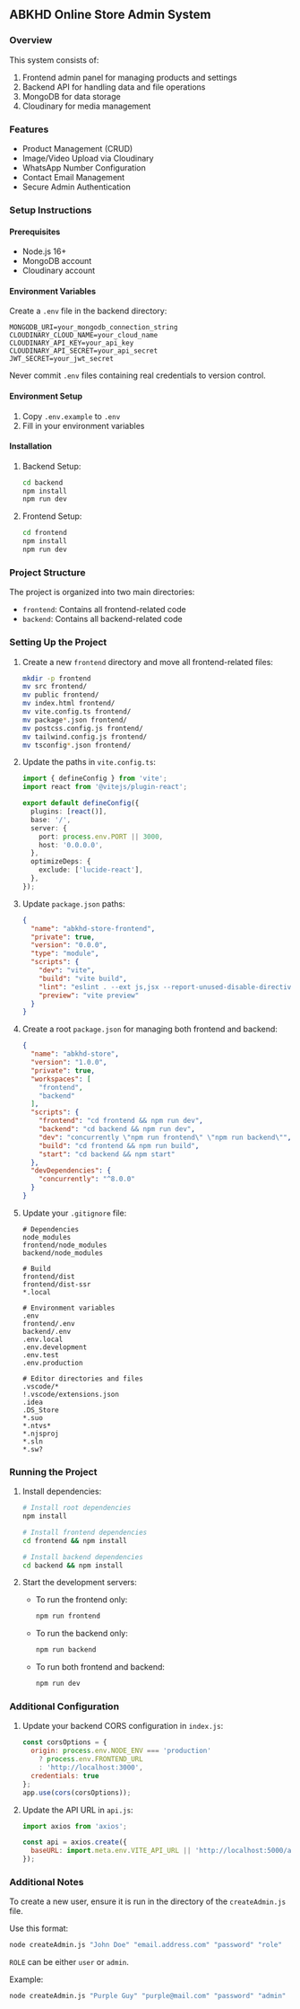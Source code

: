 ## ABKHD Online Store Admin System

### Overview
This system consists of:
1. Frontend admin panel for managing products and settings
2. Backend API for handling data and file operations
3. MongoDB for data storage
4. Cloudinary for media management

### Features
- Product Management (CRUD)
- Image/Video Upload via Cloudinary
- WhatsApp Number Configuration
- Contact Email Management
- Secure Admin Authentication

### Setup Instructions

#### Prerequisites
- Node.js 16+
- MongoDB account
- Cloudinary account

#### Environment Variables
Create a `.env` file in the backend directory:
```env
MONGODB_URI=your_mongodb_connection_string
CLOUDINARY_CLOUD_NAME=your_cloud_name
CLOUDINARY_API_KEY=your_api_key
CLOUDINARY_API_SECRET=your_api_secret
JWT_SECRET=your_jwt_secret
```

Never commit `.env` files containing real credentials to version control.

#### Environment Setup
1. Copy `.env.example` to `.env`
2. Fill in your environment variables

#### Installation

1. Backend Setup:
   ```bash
   cd backend
   npm install
   npm run dev
   ```

2. Frontend Setup:
   ```bash
   cd frontend
   npm install
   npm run dev
   ```

### Project Structure

The project is organized into two main directories:
- `frontend`: Contains all frontend-related code
- `backend`: Contains all backend-related code

### Setting Up the Project

1. Create a new `frontend` directory and move all frontend-related files:
   ```bash
   mkdir -p frontend
   mv src frontend/
   mv public frontend/
   mv index.html frontend/
   mv vite.config.ts frontend/
   mv package*.json frontend/
   mv postcss.config.js frontend/
   mv tailwind.config.js frontend/
   mv tsconfig*.json frontend/
   ```

2. Update the paths in `vite.config.ts`:
   ```typescript
   import { defineConfig } from 'vite';
   import react from '@vitejs/plugin-react';

   export default defineConfig({
     plugins: [react()],
     base: '/', 
     server: {
       port: process.env.PORT || 3000,
       host: '0.0.0.0',
     },
     optimizeDeps: {
       exclude: ['lucide-react'],
     },
   });
   ```

3. Update `package.json` paths:
   ```json
   {
     "name": "abkhd-store-frontend",
     "private": true,
     "version": "0.0.0",
     "type": "module",
     "scripts": {
       "dev": "vite",
       "build": "vite build",
       "lint": "eslint . --ext js,jsx --report-unused-disable-directives --max-warnings 0",
       "preview": "vite preview"
     }
   }
   ```

4. Create a root `package.json` for managing both frontend and backend:
   ```json
   {
     "name": "abkhd-store",
     "version": "1.0.0",
     "private": true,
     "workspaces": [
       "frontend",
       "backend"
     ],
     "scripts": {
       "frontend": "cd frontend && npm run dev",
       "backend": "cd backend && npm run dev",
       "dev": "concurrently \"npm run frontend\" \"npm run backend\"",
       "build": "cd frontend && npm run build",
       "start": "cd backend && npm start"
     },
     "devDependencies": {
       "concurrently": "^8.0.0"
     }
   }
   ```

5. Update your `.gitignore` file:
   ```gitignore
   # Dependencies
   node_modules
   frontend/node_modules
   backend/node_modules

   # Build
   frontend/dist
   frontend/dist-ssr
   *.local

   # Environment variables
   .env
   frontend/.env
   backend/.env
   .env.local
   .env.development
   .env.test
   .env.production

   # Editor directories and files
   .vscode/*
   !.vscode/extensions.json
   .idea
   .DS_Store
   *.suo
   *.ntvs*
   *.njsproj
   *.sln
   *.sw?
   ```

### Running the Project

1. Install dependencies:
   ```bash
   # Install root dependencies
   npm install

   # Install frontend dependencies
   cd frontend && npm install

   # Install backend dependencies
   cd backend && npm install
   ```

2. Start the development servers:
   - To run the frontend only:
     ```bash
     npm run frontend
     ```
   - To run the backend only:
     ```bash
     npm run backend
     ```
   - To run both frontend and backend:
     ```bash
     npm run dev
     ```

### Additional Configuration

1. Update your backend CORS configuration in `index.js`:
   ```javascript
   const corsOptions = {
     origin: process.env.NODE_ENV === 'production' 
       ? process.env.FRONTEND_URL 
       : 'http://localhost:3000',
     credentials: true
   };
   app.use(cors(corsOptions));
   ```

2. Update the API URL in `api.js`:
   ```javascript
   import axios from 'axios';

   const api = axios.create({
     baseURL: import.meta.env.VITE_API_URL || 'http://localhost:5000/api'
   });
   ```

### Additional Notes

To create a new user, ensure it is run in the directory of the `createAdmin.js` file.

Use this format:
```bash
node createAdmin.js "John Doe" "email.address.com" "password" "role"
```
`ROLE` can be either `user` or `admin`.

Example:
```bash
node createAdmin.js "Purple Guy" "purple@mail.com" "password" "admin"
```